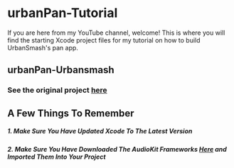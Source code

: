 # urbanPan-Tutorial
If you are here from my YouTube channel, welcome! This is where you will find the starting Xcode project files for my tutorial on how to build UrbanSmash's pan app.
## urbanPan-Urbansmash
### See the original project [here](https://github.com/urbansmash/urbanPan)
## A Few Things To Remember
##### 1. Make Sure You Have Updated Xcode To The Latest Version
##### 2. Make Sure You Have Downloaded The AudioKit Frameworks [Here](https://audiokit.io/downloads/) and Imported Them Into Your Project
